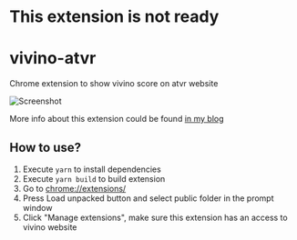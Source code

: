 # This extension is not ready

# vivino-atvr
Chrome extension to show vivino score on atvr website

![Screenshot](https://lazyd3v.com/images/systembolaget-screen.png "Screenshot")

More info about this extension could be found [in my blog](https://lazyd3v.com/posts/vivino-x-systembolaget/)

## How to use?
1. Execute `yarn` to install dependencies
1. Execute `yarn build` to build extension
1. Go to [chrome://extensions/](chrome://extensions)
1. Press Load unpacked button and select public folder in the prompt window
1. Click "Manage extensions", make sure this extension has an access to vivino website
